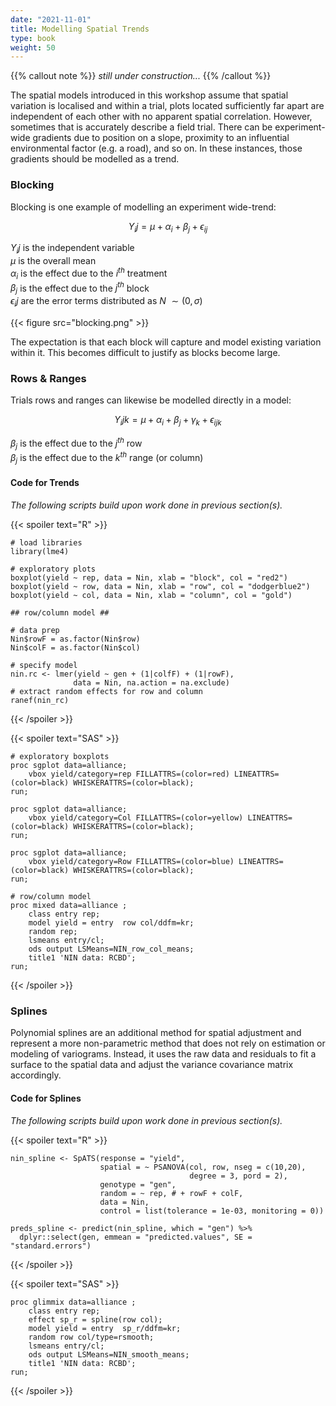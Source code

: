 ```yaml
---
date: "2021-11-01"
title: Modelling Spatial Trends
type: book
weight: 50
---
```



{{% callout note %}}
*still under construction...*
{{% /callout %}}

The spatial models introduced in this workshop assume that spatial variation is localised and within a trial, plots located sufficiently far apart are independent of each other with no apparent spatial correlation. However, sometimes that is accurately describe a field trial. There can be experiment-wide gradients due to position on a slope, proximity to an influential environmental factor (e.g. a road), and so on. In these instances, those gradients should be modelled as a trend. 

### Blocking 

Blocking is one example of modelling an experiment wide-trend:

$$Y_ij = \mu + \alpha_i + \beta_j + \epsilon_{ij}$$

$Y_ij$ is the independent variable   
$\mu$ is the overall mean   
$\alpha_i$ is the effect due to the $i^{th}$ treatment   
$\beta_j$ is the effect due to the $j^{th}$ block   
$\epsilon_ij$ are the error terms distributed as $N ~\sim (0,\sigma)$    

{{< figure src="blocking.png" >}}

The expectation is that each block will capture and model existing variation  within it. This becomes difficult to justify as blocks become large. 

### Rows & Ranges

Trials rows and ranges can likewise be modelled directly in a model:

$$Y_ijk = \mu + \alpha_i + \beta_j + \gamma_k + \epsilon_{ijk}$$

$\beta_j$ is the effect due to the $j^{th}$ row   
$\beta_j$ is the effect due to the $k^{th}$ range (or column)


#### Code for Trends

*The following scripts build upon work done in previous section(s).* 

{{< spoiler text="R" >}}
```
# load libraries
library(lme4)

# exploratory plots 
boxplot(yield ~ rep, data = Nin, xlab = "block", col = "red2")
boxplot(yield ~ row, data = Nin, xlab = "row", col = "dodgerblue2")
boxplot(yield ~ col, data = Nin, xlab = "column", col = "gold")

## row/column model ##

# data prep
Nin$rowF = as.factor(Nin$row)
Nin$colF = as.factor(Nin$col)

# specify model
nin.rc <- lmer(yield ~ gen + (1|colfF) + (1|rowF),
              data = Nin, na.action = na.exclude)
# extract random effects for row and column
ranef(nin_rc)
``` 
{{< /spoiler >}}

{{< spoiler text="SAS" >}}
```
# exploratory boxplots
proc sgplot data=alliance;
    vbox yield/category=rep FILLATTRS=(color=red) LINEATTRS=(color=black) WHISKERATTRS=(color=black);
run;

proc sgplot data=alliance;
    vbox yield/category=Col FILLATTRS=(color=yellow) LINEATTRS=(color=black) WHISKERATTRS=(color=black);
run;

proc sgplot data=alliance;
    vbox yield/category=Row FILLATTRS=(color=blue) LINEATTRS=(color=black) WHISKERATTRS=(color=black);
run;

# row/column model
proc mixed data=alliance ;
	class entry rep;
	model yield = entry  row col/ddfm=kr;
	random rep;
	lsmeans entry/cl;
	ods output LSMeans=NIN_row_col_means;
	title1 'NIN data: RCBD';
run;
``` 
{{< /spoiler >}}

### Splines

Polynomial splines are an additional method for spatial adjustment and represent a more non-parametric method that does not rely on estimation or modeling of variograms. Instead, it uses the raw data and residuals to fit a surface to the spatial data and adjust the variance covariance matrix accordingly.

#### Code for Splines

*The following scripts build upon work done in previous section(s).* 

{{< spoiler text="R" >}}
```
nin_spline <- SpATS(response = "yield", 
                    spatial = ~ PSANOVA(col, row, nseg = c(10,20),
                                        degree = 3, pord = 2), 
                    genotype = "gen",  
                    random = ~ rep, # + rowF + colF, 
                    data = Nin, 
                    control = list(tolerance = 1e-03, monitoring = 0))
                    
preds_spline <- predict(nin_spline, which = "gen") %>% 
  dplyr::select(gen, emmean = "predicted.values", SE = "standard.errors")
``` 
{{< /spoiler >}}

{{< spoiler text="SAS" >}}
```
proc glimmix data=alliance ;
    class entry rep;
    effect sp_r = spline(row col);
    model yield = entry  sp_r/ddfm=kr;
    random row col/type=rsmooth;
    lsmeans entry/cl;
    ods output LSMeans=NIN_smooth_means;
    title1 'NIN data: RCBD';
run;
``` 
{{< /spoiler >}}

